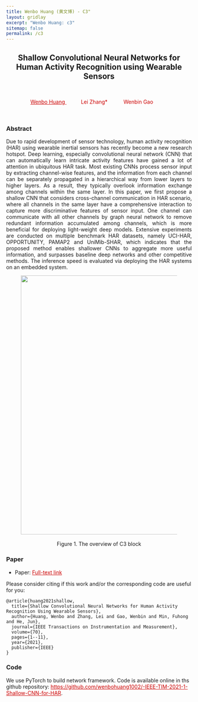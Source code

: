 ```yaml
---
title: Wenbo Huang (黄文博) - C3"
layout: gridlay
excerpt: "Wenbo Huang: c3"
sitemap: false
permalink: /c3
---
```


[comment]: Title
<h2 align="center"> Shallow Convolutional Neural Networks for Human
Activity Recognition using Wearable Sensors </h2>
<p>&nbsp;</p>

[comment]: Authors
<p style="text-align: center;">
<a href="https://wenbohuang1002.github.io/" style="color: #CC0000">Wenbo Huang </a>
&nbsp;&nbsp;&nbsp;&nbsp;&nbsp;&nbsp;&nbsp;&nbsp;&nbsp;
<a style="color: #CC0000"> Lei Zhang* </a>
&nbsp;&nbsp;&nbsp;&nbsp;&nbsp;&nbsp;&nbsp;&nbsp;&nbsp;
<a style="color: #CC0000">Wenbin Gao</a>
&nbsp;&nbsp;&nbsp;&nbsp;&nbsp;&nbsp;&nbsp;&nbsp;&nbsp;
</p>
<p>&nbsp;</p>

[comment]: Abstract
<h3> Abstract </h3>
<p style="text-align:justify; text-justify:inter-ideograph;">Due to rapid development of sensor technology, 
human activity recognition (HAR) using wearable inertial sensors
has recently become a new research hotspot. Deep learning, especially convolutional neural network (CNN) that can automatically
learn intricate activity features have gained a lot of attention in
ubiquitous HAR task. Most existing CNNs process sensor input
by extracting channel-wise features, and the information from
each channel can be separately propagated in a hierarchical way
from lower layers to higher layers. As a result, they typically
overlook information exchange among channels within the same
layer. In this paper, we first propose a shallow CNN that
considers cross-channel communication in HAR scenario, where
all channels in the same layer have a comprehensive interaction
to capture more discriminative features of sensor input. One
channel can communicate with all other channels by graph
neural network to remove redundant information accumulated
among channels, which is more beneficial for deploying light-weight deep models. Extensive experiments are conducted on
multiple benchmark HAR datasets, namely UCI-HAR, OPPORTUNITY, PAMAP2 and UniMib-SHAR, which indicates that the
proposed method enables shallower CNNs to aggregate more
useful information, and surpasses baseline deep networks and
other competitive methods. The inference speed is evaluated via
deploying the HAR systems on an embedded system.</p>

<center>
<figure>
		<div id="projectid">
    <img src="{{ site.url }}{{ site.baseurl }}/images/projectpic/21_TIM_C3.png" width="700px" />
		</div>

<figcaption>
<br>
Figure 1. The overview of C3 block

</figcaption>
</figure>
</center>


[comment]: Paper
<h3> Paper </h3>

- Paper: <a href="{{ site.url }}{{ site.baseurl }}/papers/Huang-2021-Shallow-convolutional-neural-networ.pdf" style="color: #CC0000"> Full-text link </a>

Please consider citing if this work and/or the corresponding code are useful for you:

```
@article{huang2021shallow,
  title={Shallow Convolutional Neural Networks for Human Activity Recognition Using Wearable Sensors},
  author={Huang, Wenbo and Zhang, Lei and Gao, Wenbin and Min, Fuhong and He, Jun},
  journal={IEEE Transactions on Instrumentation and Measurement},
  volume={70},
  pages={1--11},
  year={2021},
  publisher={IEEE}
}

```

[comment]: Code
<h3> Code </h3>
We use PyTorch to build network framework. Code is available online in ths github repository:
<a href="https://github.com/wenbohuang1002/-IEEE-TIM-2021-1-Shallow-CNN-for-HAR" style="color: #CC0000">https://github.com/wenbohuang1002/-IEEE-TIM-2021-1-Shallow-CNN-for-HAR</a>.
